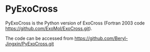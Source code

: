 # PyExoCross

PyExoCross is the Python version of ExoCross (Fortran 2003 code https://github.com/ExoMol/ExoCross.git).

The code can be accessed from https://github.com/Beryl-Jingxin/PyExoCross.git
